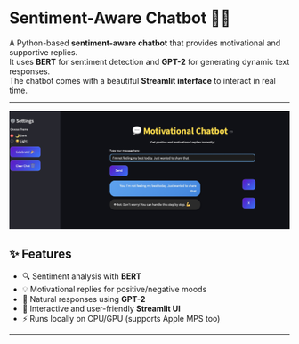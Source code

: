 # Sentiment-Aware Chatbot 🤖💬

A Python-based **sentiment-aware chatbot** that provides motivational and supportive replies.  
It uses **BERT** for sentiment detection and **GPT-2** for generating dynamic text responses.  
The chatbot comes with a beautiful **Streamlit interface** to interact in real time.  

---
![chatbot screenshot](chatbot.jpg)
## ✨ Features
- 🔍 Sentiment analysis with **BERT**
- 💡 Motivational replies for positive/negative moods
- 🧠 Natural responses using **GPT-2**
- 🎨 Interactive and user-friendly **Streamlit UI**
- ⚡ Runs locally on CPU/GPU (supports Apple MPS too)

---

